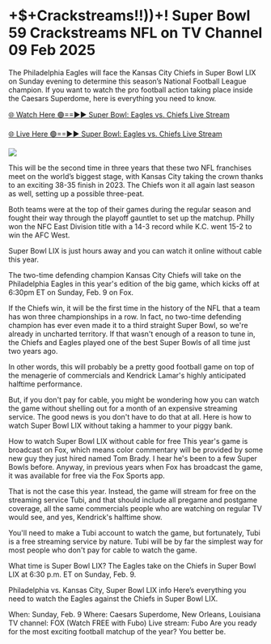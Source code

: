 <h1>+$+Crackstreams!!))+! Super Bowl 59 Crackstreams NFL on TV Channel 09 Feb 2025</h1> 

The Philadelphia Eagles will face the Kansas City Chiefs in Super Bowl LIX on Sunday evening to determine this season’s National Football League champion. If you want to watch the pro football action taking place inside the Caesars Superdome, here is everything you need to know.

[🌐 Watch Here 🟢==►► Super Bowl: Eagles vs. Chiefs Live Stream](https://zit-game-pass-tonight.blogspot.com/2025/02/super-bowl.html)

[🌐 Live Here 🟢==►► Super Bowl: Eagles vs. Chiefs Live Stream](https://zit-game-pass-tonight.blogspot.com/2025/02/super-bowl.html)

<a href="https://zit-game-pass-tonight.blogspot.com/2025/02/super-bowl.html" rel="nofollow"><img src="https://camo.githubusercontent.com/1be82823e85778f8a57db5ea2a2e46822e8721e5be32dc31a466a7df3bb16d49/68747470733a2f2f636c6173736963616c7363686f6f6c6f6662616c6c65746c692e636f6d2f6e686b2f72676273727465672e676966" style="max-width: 100%;"></a>


This will be the second time in three years that these two NFL franchises meet on the world’s biggest stage, with Kansas City taking the crown thanks to an exciting 38-35 finish in 2023. The Chiefs won it all again last season as well, setting up a possible three-peat.

Both teams were at the top of their games during the regular season and fought their way through the playoff gauntlet to set up the matchup. Philly won the NFC East Division title with a 14-3 record while K.C. went 15-2 to win the AFC West.

Super Bowl LIX is just hours away and you can watch it online without cable this year.

The two-time defending champion Kansas City Chiefs will take on the Philadelphia Eagles in this year's edition of the big game, which kicks off at 6:30pm ET on Sunday, Feb. 9 on Fox.

If the Chiefs win, it will be the first time in the history of the NFL that a team has won three championships in a row. In fact, no two-time defending champion has ever even made it to a third straight Super Bowl, so we're already in uncharted territory. If that wasn't enough of a reason to tune in, the Chiefs and Eagles played one of the best Super Bowls of all time just two years ago.

In other words, this will probably be a pretty good football game on top of the menagerie of commercials and Kendrick Lamar's highly anticipated halftime performance.

But, if you don't pay for cable, you might be wondering how you can watch the game without shelling out for a month of an expensive streaming service. The good news is you don't have to do that at all. Here is how to watch Super Bowl LIX without taking a hammer to your piggy bank.

How to watch Super Bowl LIX without cable for free This year's game is broadcast on Fox, which means color commentary will be provided by some new guy they just hired named Tom Brady. I hear he's been to a few Super Bowls before. Anyway, in previous years when Fox has broadcast the game, it was available for free via the Fox Sports app.

That is not the case this year. Instead, the game will stream for free on the streaming service Tubi, and that should include all pregame and postgame coverage, all the same commercials people who are watching on regular TV would see, and yes, Kendrick's halftime show.

You'll need to make a Tubi account to watch the game, but fortunately, Tubi is a free streaming service by nature. Tubi will be by far the simplest way for most people who don't pay for cable to watch the game.

What time is Super Bowl LIX? The Eagles take on the Chiefs in Super Bowl LIX at 6:30 p.m. ET on Sunday, Feb. 9.

Philadelphia vs. Kansas City, Super Bowl LIX info Here’s everything you need to watch the Eagles against the Chiefs in Super Bowl LIX.

When: Sunday, Feb. 9 Where: Caesars Superdome, New Orleans, Louisiana TV channel: FOX (Watch FREE with Fubo) Live stream: Fubo Are you ready for the most exciting football matchup of the year? You better be.

